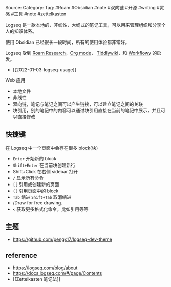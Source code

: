 Source:
Category:
Tag: #Roam #Obsidian #note #双向链 #开源 #writing #灵感 #工具 #note #zettelkasten 


Logseq 是一款本地的，非线性，大纲式的笔记工具，可以用来管理组织和分享个人的知识体系。



使用 Obsidian 已经很长一段时间，所有的使用体验都非常好。

Logseq 受到 [Roam Research](https://roamresearch.com/)，[Org mode](https://orgmode.org/)， [Tiddlywiki](https://tiddlywiki.com/)，和 [Workflowy](https://workflowy.com/) 的启发。


- [[2022-01-03-logseq-usage]]


Web 应用


- 本地文件
- 非线性
- 双向链，笔记与笔记之间可以产生链接，可以建立笔记之间的关联
- 块引用，别的笔记中的内容可以通过块引用直接在当前的笔记中展示，并且可以直接修改


## 快捷键
在 Logseq 中一个页面中会存在很多 block(块)

- `Enter` 开始新的 block
- `Shift+Enter` 在当前块创建新行
- Shift+Click 在右侧 sidebar 打开
- `/` 显示所有命令
- `[[` 引用或创建新的页面
- `((` 引用页面中的 block
- `Tab` 缩进  `Shift+Tab` 取消缩进
- /Draw for free drawing. 
- `<` 获取更多格式化命令，比如引用等等



## 主题

- https://github.com/pengx17/logseq-dev-theme


## reference

- <https://logseq.com/blog/about>
- <https://docs.logseq.com/#/page/Contents>
- [[Zettelkasten 笔记法]]
